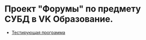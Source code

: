 # Проект "Форумы" по предмету СУБД в VK Образование.

- [Тестирующая программа](https://github.com/mailcourses/technopark-dbms-forum)
